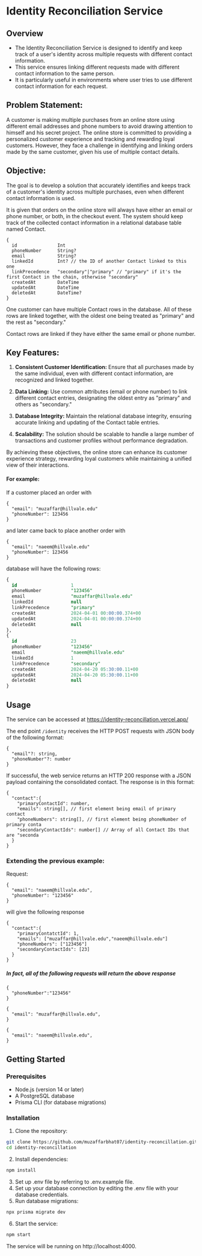 # Identity Reconciliation Service

## Overview

- The Identity Reconciliation Service is designed to identify and keep track of a user's identity across multiple requests with different contact information.
- This service ensures linking different requests made with different contact information to the same person.
- It is particularly useful in environments where user tries to use different contact information for each request.

<!--
## Features

- **Automated Reconciliation**: Automatically identifies and reconciles discrepancies in user identity data across requests.
- **Flexible Integration**: Designed to easily integrate with existing databases and identity management systems using a RESTful API.
-->

## Problem Statement:

A customer is making multiple purchases from an online store using different email addresses and phone numbers to avoid drawing attention to himself and his secret project. The online store is committed to providing a personalized customer experience and tracking and rewarding loyal customers. However, they face a challenge in identifying and linking orders made by the same customer, given his use of multiple contact details.

## Objective:

The goal is to develop a solution that accurately identifies and keeps track of a customer's identity across multiple purchases, even when different contact information is used.

It is given that orders on the online store will always have either an email or phone number, or both, in the checkout event. The system should keep track of the collected contact information in a relational database table named Contact.

```
{
  id               Int
  phoneNumber      String?
  email            String?
  linkedId         Int? // the ID of another Contact linked to this one
  linkPrecedence   "secondary"|"primary" // "primary" if it's the first Contact in the chain, otherwise "secondary"
  createdAt        DateTime
  updatedAt        DateTime
  deletedAt        DateTime?
}
```

One customer can have multiple Contact rows in the database. All of these rows are linked together, with the oldest one being treated as "primary" and the rest as "secondary."

Contact rows are linked if they have either the same email or phone number.

## Key Features:

1. **Consistent Customer Identification:** Ensure that all purchases made by the same individual, even with different contact information, are recognized and linked together.

2. **Data Linking:** Use common attributes (email or phone number) to link different contact entries, designating the oldest entry as "primary" and others as "secondary."

3. **Database Integrity:** Maintain the relational database integrity, ensuring accurate linking and updating of the Contact table entries.

4. **Scalability:** The solution should be scalable to handle a large number of transactions and customer profiles without performance degradation.

By achieving these objectives, the online store can enhance its customer experience strategy, rewarding loyal customers while maintaining a unified view of their interactions.

#### For example:

If a customer placed an order with
```
{
  "email": "muzaffar@hillvale.edu"
  "phoneNumber": 123456
}
```
and later came back to place another order with
```
{
  "email": "naeem@hillvale.edu"
  "phoneNumber": 123456
}
```
database will have the following rows:
```sql
{
  id                    1
  phoneNumber           "123456"
  email                 "muzaffar@hillvale.edu"
  linkedId              null
  linkPrecedence        "primary"
  createdAt             2024-04-01 00:00:00.374+00
  updatedAt             2024-04-01 00:00:00.374+00
  deletedAt             null
},
{
  id                    23
  phoneNumber           "123456"
  email                 "naeem@hillvale.edu"
  linkedId              1
  linkPrecedence        "secondary"
  createdAt             2024-04-20 05:30:00.11+00
  updatedAt             2024-04-20 05:30:00.11+00
  deletedAt             null
}
```

## Usage

The service can be accessed at https://identity-reconcillation.vercel.app/

The end point ```/identity``` receives the HTTP POST requests with JSON body of the following format:
```
{
  "email"?: string,
  "phoneNumber"?: number
}
```

If successful, the web service returns an HTTP 200 response with a JSON payload containing the consolidated contact.
The response is in this format:
```
{
  "contact":{
    "primaryContactId": number,
    "emails": string[], // first element being email of primary contact
    "phoneNumbers": string[], // first element being phoneNumber of primary conta
    "secondaryContactIds": number[] // Array of all Contact IDs that are "seconda
  }
}
```
### Extending the previous example:

Request:
```
{
  "email": "naeem@hillvale.edu",
  "phoneNumber": "123456"
}
```
will give the following response
```
{
  "contact":{
    "primaryContatctId": 1,
    "emails": ["muzaffar@hillvale.edu","naeem@hillvale.edu"]
    "phoneNumbers": ["123456"]
    "secondaryContactIds": [23]
  }
}
```
##### In fact, all of the following requests will return the above response
```
{
  "phoneNumber":"123456"
}
```

```
{
  "email": "muzaffar@hillvale.edu",
}
```

```
{
  "email": "naeem@hillvale.edu",
}
```

## Getting Started

### Prerequisites

- Node.js (version 14 or later)
- A PostgreSQL database
- Prisma CLI (for database migrations)

### Installation

1. Clone the repository:

```bash
git clone https://github.com/muzaffarbhat07/identity-reconcillation.git
cd identity-reconcillation
```

2. Install dependencies:
```bash
npm install
```
3. Set up .env file by referring to .env.example file.
4. Set up your database connection by editing the .env file with your database credentials.
5. Run database migrations:
```bash
npx prisma migrate dev
```

6. Start the service:
```bash
npm start
```

The service will be running on http://localhost:4000.
